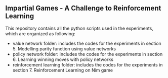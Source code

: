 
## Impartial Games - A Challenge to Reinforcement Learning

This repository contains all the python scripts used in the experiments, which are organized as following:

* value network folder: includes the codes for the experiments in section 5. Modelling parity function using value networks
* policy network folder:  includes the codes for the experiments in section 6. Learning winning moves with policy networks
* reinforcement learning folder: includes the codes for the experiments in section 7. Reinforcement Learning on Nim game

